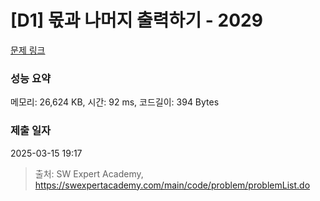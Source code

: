 # [D1] 몫과 나머지 출력하기 - 2029 

[문제 링크](https://swexpertacademy.com/main/code/problem/problemDetail.do?contestProbId=AV5QGNvKAtEDFAUq) 

### 성능 요약

메모리: 26,624 KB, 시간: 92 ms, 코드길이: 394 Bytes

### 제출 일자

2025-03-15 19:17



> 출처: SW Expert Academy, https://swexpertacademy.com/main/code/problem/problemList.do